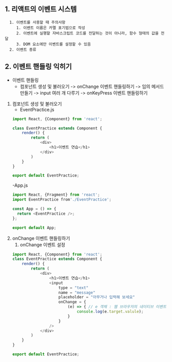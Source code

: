 ## 1. 리액트의 이벤트 시스템
      1. 이벤트를 사용할 때 주의사항
         1. 이벤트 이름은 카멜 표기법으로 작성
         2. 이벤트에 실행할 자바스크립트 코드를 전달하는 것이 아니라, 함수 형태의 값을 전달
         3. DOM 요소에만 이벤트를 설정할 수 있음
      2. 이벤트 종류
      
## 2. 이벤트 핸들링 익히기
   - 이벤트 핸들링
       - 컴포넌트 생성 및 불러오기 -> onChange 이벤트 핸들링하기 -> 임의 메서드 만들기 -> input 여러 개 다루기 -> onKeyPress 이벤트 핸들링하기
   1. 컴포넌트 생성 및 불러오기
      - EventPractice.js
      ```javascript
      import React, {Component} from 'react';

      class EventPractice extends Component {
          render() {
              return (
                  <div>
                      <h1>이벤트 연습</h1>
                  </div>
              )
          }
      }

      export default EventPractice;
      ```
      -App.js
      ```javascript
      import React, {Fragment} from 'react';
      import EventPractice from'./EventPractice';

      const App = () => {
        return <EventPractice />;
      };

      export default App;

      ```
   2. onChange 이벤트 핸들링하기
      1. onChange 이벤트 설정
      ```javascript
      import React, {Component} from 'react';
      class EventPractice extends Component {
          render() {
              return (
                  <div>
                      <h1>이벤트 연습</h1>
                      <input
                          type = "text"
                          name = "message"
                          placeholder = "아무거나 입력해 보세요"
                          onChange = {
                              (e) => { // e 객체 : 웹 브라우저의 네이티브 이벤트를 감싸는 객체
                                  console.log(e.target.valule);
                              }
                          }
                      />
                  </div>
              )
          }
      }

      export default EventPractice;
      ```
